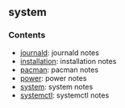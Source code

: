 ## system

### Contents
* [journald](journald.md): journald notes
* [installation](installation.md): installation notes
* [pacman](pacman.md): pacman notes
* [power](power.md): power notes
* [system](system.md): system notes
* [systemctl](systemctl.md): systemctl notes


